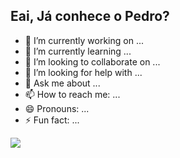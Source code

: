 ## Eai, Já conhece o Pedro?
- 🔭 I’m currently working on ...
- 🌱 I’m currently learning ...
- 👯 I’m looking to collaborate on ...
- 🤔 I’m looking for help with ...
- 💬 Ask me about ...
- 📫 How to reach me: ...
- 😄 Pronouns: ...
- ⚡ Fun fact: ...

<div>
  <a href = "httpe://github.com/pedlusantiago">
    <img heigth="180cm" src="https://github-readme-stats.vercel.app/api?username=pedlusantiago&show_icons=true&theme=tokyonight#gh-dark-mode-only&include_all_commits=true&count_private=true"/>
    <img heigth="180cm" src="https://github.com/pedlusantiago/github-readme-stats#gh-dark-mode-only
